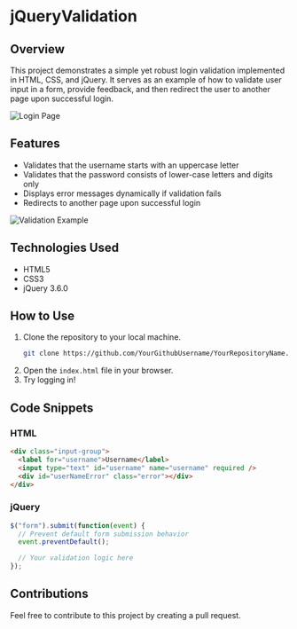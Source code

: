 # jQueryValidation
## Overview

This project demonstrates a simple yet robust login validation implemented in HTML, CSS, and jQuery. It serves as an example of how to validate user input in a form, provide feedback, and then redirect the user to another page upon successful login.

![Login Page](./images/login-page.png) <!-- Replace with your actual screenshot -->

## Features

- Validates that the username starts with an uppercase letter
- Validates that the password consists of lower-case letters and digits only
- Displays error messages dynamically if validation fails
- Redirects to another page upon successful login

![Validation Example](./images/validation-example.png) <!-- Replace with your actual screenshot -->

## Technologies Used

- HTML5
- CSS3
- jQuery 3.6.0

## How to Use

1. Clone the repository to your local machine.
    ```bash
    git clone https://github.com/YourGithubUsername/YourRepositoryName.git
    ```
2. Open the `index.html` file in your browser.
3. Try logging in!

## Code Snippets

### HTML

```html
<div class="input-group">
  <label for="username">Username</label>
  <input type="text" id="username" name="username" required />
  <div id="userNameError" class="error"></div>
</div>
```

### jQuery

```javascript
$("form").submit(function(event) {
  // Prevent default form submission behavior
  event.preventDefault();

  // Your validation logic here
});
```

## Contributions

Feel free to contribute to this project by creating a pull request.
